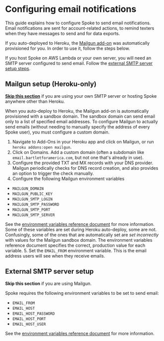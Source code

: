 # Configuring email notifications
This guide explains how to configure Spoke to send email notifications. Email notifications are sent for account-related actions, to remind texters when they have messages to send and for data exports.

If you auto-deployed to Heroku, the [Mailgun add-on](https://elements.heroku.com/addons/mailgun) was automatically provisioned for you. In order to use it, follow the steps below.

If you host Spoke on AWS Lambda or your own server, you will need an SMTP server configured to send email. Follow the [external SMTP server setup steps](#external-smtp-server-setup).


## Mailgun setup (Heroku-only)
__[Skip this section](#configuring-environment-variables)__ if you are using your own SMTP server or hosting Spoke anywhere other than Heroku.

When you auto-deploy to Heroku, the Mailgun add-on is automatically provisioned with a sandbox domain. The sandbox domain can send email only to a list of specified email addresses. To configure Mailgun to actually send emails (without needing to manually specify the address of every Spoke user), you must configure a custom domain.
1. Navigate to Add-Ons in your Heroku app and click on Mailgun, or run `heroku addons:open mailgun`.
2. Click on Domains. Add a custom domain (often a subdomain like `email.bartletforamerica.com`, but not one that's already in use).
3. Configure the provided TXT and MX records with your DNS provider. Mailgun periodically checks for DNS record creation, and also provides an option to trigger the check manually.
4. Configure the following Mailgun environment variables
  - `MAILGUN_DOMAIN`
  - `MAILGUN_PUBLIC_KEY`
  - `MAILGUN_SMTP_LOGIN`
  - `MAILGUN_SMTP_PASSWORD`
  - `MAILGUN_SMTP_PORT`
  - `MAILGUN_SMTP_SERVER`

See the [environment variables reference document](REFERENCE-environment_variables.md) for more information. Some of these variables are set during Heroku auto-deploy, some are not. Confusingly, some of the ones that are automatically set are _set incorrectly_ with values for the Mailgun sandbox domain. The environment variables reference document specifies the correct, production value for each variable.
5. Set the `EMAIL_FROM` environment variable. This is the email address users will see when they receive emails.


## External SMTP server setup
__Skip this section__ if you are using Mailgun.

Spoke requires the following environment variables to be set to send email:
  - `EMAIL_FROM`
  - `EMAIL_HOST`
  - `EMAIL_HOST_PASSWORD`
  - `EMAIL_HOST_PORT`
  - `EMAIL_HOST_USER`

See the [environment variables reference document](REFERENCE-environment_variables.md) for more information.
